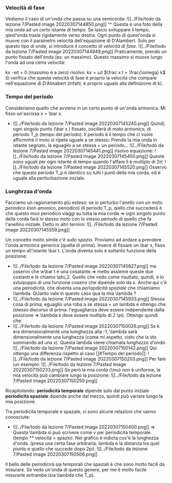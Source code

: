 ### Velocità di fase
Vediamo il caso di un'onda che passa su una semicorda:
![[../File/todo da lezione 7/Pasted image 20220307144850.png]]
^^ Questa è una foto della mia onda ad un certo istante di tempo.
Se lascio sviluppare il tempo, qiest'onda trasla rigidamente verso destra. Ogni punto di quest'onda si muove con il parametro velocità dell'equazione di D'Alambert. Solo per questo tipo di onde, si introduce il concetto di _velocità di fase_.
![[../File/todo da lezione 7/Pasted image 20220307144949.png]]
Praticamente, prendo un punto fissato dell'onda (es: un massimo). Questo massimo si muove lungo l'onda ad una certa velocità:

kx -wt = 0 (massimo è a zero)
risolvo: $kx = \omega t$
$\frac x t = \frac{\omega} k$
Si verifica che questa velocità di fase è proprio la velocità che compare nell'equazione di D'Almabert (infatti, è proprio uguale alla definizione di k).

### Tempo del periodo
Consideriamo quello che avviene in un certo punto di un'onda armonica. Mi fisso un'ascixsa x = \bar x. 
- ![[../File/todo da lezione 7/Pasted image 20220307145240.png]]
Quindi, ogni singolo punto (\bar x ) fissato, oscillerà di moto armonico, di periodo T_p (tempo del periodo). Il periodo è il tempo che ci vuole afficmnhè il moto si ripeta uguale a se stesso:
Prendo la mia onda in istante segnato, la eguaglio a se stessa + un periodo,..
![[../File/todo da lezione 7/Pasted image 20220307145441.png]]
risolvo equazione:
![[../File/todo da lezione 7/Pasted image 20220307145450.png]]
Queste sono uguali per ogni istante di tempo quando l'affare lì è multiplo di $2\pi$:
![[../File/todo da lezione 7/Pasted image 20220307145520.png]]
Osservo che questo periodo T_p è identico su tutti i punti della mia corda, ed è uguale alla pertiurbazione iniziale. 

### Lunghrzaa d'onda
Facciamo un ragionamento più esteso: se io perturbo l'anello con un moto _periodico_ (non amonico, periodico) di periodo T_p, qiello che succederà è che questo moo periodico viaggi su tutta la mia corda => ogni singolo punto della corda farà lo stesso moto con lo stesso periodo di quello che fa l'anellino iniziale.
Detto in altri termini:
![[../File/todo da lezione 7/Pasted image 20220307145559.png]]

Un concetto molto simile _c'è sullo spazio_. Proviamo ad andare a prendere l'onda armonica generica (quella di prima). Invece di fissare un \bar x, fisso un tempo all'istante \bar t.
L'onda diventa solo e soltanto funzione della posizione:
- ![[../File/todo da lezione 7/Pasted image 20220307145827.png]]
ma osservo che w\bar t è una cosatante.=> metto assieme queste due costanti e le chiamo \phi_2. Quello che vedo come risultato, quindi, è lo svluipuppo di una funzione coseno che dipende solo da x.
Anche qui c'è una peirodicità, che diventa una _periopdicità spaziale_ che chiamiamo \lambda.
QUanto vale in questo caso qua la mia \lambda ?
- ![[../File/todo da lezione 7/Pasted image 20220307145933.png]]
Stessa cosa di prima, eguaglio una roba a se stessa + un lambda e ottengo che:
(stesso discorso di prima: l'eguaglianza deve essere indipendente dalla posizione => \lambda k deve essere multiplo di 2 \pi).
Ottengo quindi che:
- ![[../File/todo da lezione 7/Pasted image 20220307150026.png]]
Se k era dimensionalmente una lumghezza alla -1, \lambda sarà dimensionalmente una lunghezza (come mi aspetto, visto che la sto sommando ad una x).
Questa lambda viene chiamata _lunghezza d'onda_.
![[../File/todo da lezione 7/Pasted image 20220307150142.png]]
Qui ottengo una differenza rispetto al caso [[#Tempo del periodo]]:
![[../File/todo da lezione 7/Pasted image 20220307150203.png]]
Per fare iun esempio:
![[../File/todo da lezione 7/Pasted image 20220307150233.png]]
Se però la mia corda (\mu) non è uniforme, la mia velocità può cambiare lungo la posizione:
![[../File/todo da lezione 7/Pasted image 20220307150250.png]]

Ricapitolando: 
__periodicità temporale__ dipende solo dal punto iniziale
__periodicità spaziale__ dipende anche dal mezzo, quindi può variare lungo la mia posizione.

Tra periodicità temporale e spazale, ci sono alcune relazioni che vanno conosciute:
- ![[../File/todo da lezione 7/Pasted image 20220307150400.png]]
=> Questa \lambda si può scrivere come v per periodicità temporale. (tempo ** velocità = spazio). 
Nel grafico è indicta cos'è la lunghezza d'onda. (presa una certa fase arbitraria, lambda è la distanza tra quel piunto e quello che succede dopo 2pi).
![[../File/todo da lezione 7/Pasted image 20220307150506.png]]

Il bello delle peirodicirà sia temporali che spaziali è che sono molto facili da misurare. Se vedo un'onda di questo genere, per me è molto facile misurarle entrambe (sia \lambda che T_p).
